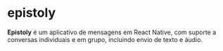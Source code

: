 # epistoly
**Epistoly** é um aplicativo de mensagens em React Native, com suporte a conversas individuais e em grupo, incluindo envio de texto e áudio.
